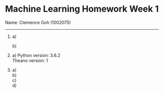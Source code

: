 # Machine Learning Homework Week 1

Name: Clemence Goh (1002075)

---
1.  a)
    
    b)
    
    
2.  a) Python version: 3.6.2 <br> 
       Theano version: 1
      
3.  a)          <br>
    b)          <br>
    c)          <br>
    d)          <br>